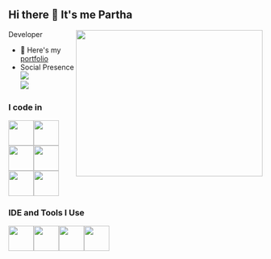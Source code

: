 ## Hi there 👋 It's me Partha

Developer 
<img align="right" width="370" height="290" src="https://i.pinimg.com/originals/47/f0/34/47f0342cec72b800463bf003eac1257e.gif">
- 🔭 Here's my [portfolio](https://shanmugaparthasarathy.netlify.app/)                                               
- Social Presence
<br /> [<img src="https://img.shields.io/badge/LinkedIn-0077B5?style=for-the-badge&logo=linkedin&logoColor=white" />](https://www.linkedin.com/in/shanmuga-parthasarathy-b7b05a243/) <br/> [<img src="https://img.shields.io/badge/instagram-d62976?style=for-the-badge&logo=instagram&logoColor=white" />](https://www.instagram.com/partha_d_cruze/)

### I code in


<img height="50" width="50" src="https://img.icons8.com/color/48/000000/c-sharp-logo.png"/><img height="50" width="50" src="https://img.icons8.com/color/48/000000/sql.png"/><img height="50" width="50" src="https://img.icons8.com/color/48/000000/postgreesql.png"/><img height="50" width="50" src="https://img.icons8.com/color/48/000000/html-5.png"/><img height="50" width="50" src="https://img.icons8.com/color/48/000000/css3.png"/><img height="50" width="50" src="https://img.icons8.com/color/48/000000/javascript.png"/>



### IDE and Tools I Use
<!-- Visual Studio -->
<img height="50" width="50" src="https://img.icons8.com/color/48/000000/visual-studio.png"/><img height="50" width="50" src="https://img.icons8.com/color/48/000000/visual-studio-code-2019.png"/><img height="50" width="50" src="https://img.icons8.com/color/48/000000/microsoft-sql-server.png"/><img height="50" width="50" src="https://img.icons8.com/color/48/000000/postgreesql.png"/>






